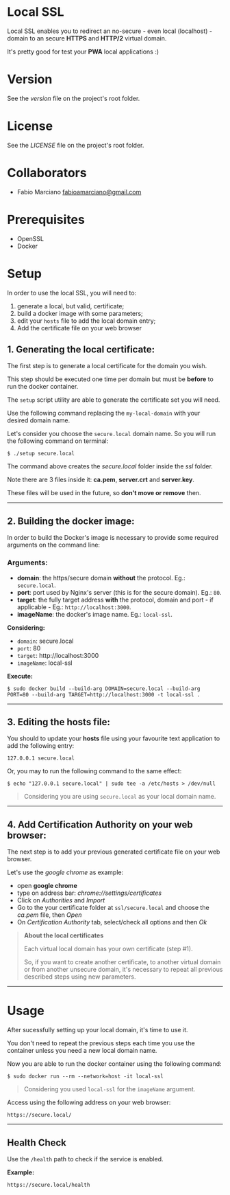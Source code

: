 # Local SSL

Local SSL enables you to redirect an no-secure - even local (localhost) - domain to an secure **HTTPS** and **HTTP/2** virtual domain.

It's pretty good for test your **PWA** local applications :)

# Version

See the *version* file on the project's root folder.

# License

See the *LICENSE* file on the project's root folder.

# Collaborators

- Fabio Marciano <fabioamarciano@gmail.com>

# Prerequisites

- OpenSSL
- Docker

# Setup

In order to use the local SSL, you will need to:

1. generate a local, but valid, certificate;
2. build a docker image with some parameters;
3. edit your `hosts` file to add the local domain entry;
4. Add the certificate file on your web browser

## 1. Generating the local certificate:

The first step is to generate a local certificate for the domain you wish.

This step should be executed one time per domain but must be **before** to run the docker container.

The `setup` script utility are able to generate the certificate set you will need.

Use the following command replacing the `my-local-domain` with your desired domain name.

Let's consider you choose the `secure.local` domain name. So you will run the following command on terminal:

``` shell
$ ./setup secure.local
```

The command above creates the *secure.local* folder inside the *ssl* folder.

Note there are 3 files inside it: **ca.pem**, **server.crt** and **server.key**.

These files will be used in the future, so **don't move or remove** then.
___
## 2. Building the docker image:

In order to build the Docker's image is necessary to provide some required arguments on the command line:

### Arguments:

- **domain**: the https/secure domain **without** the protocol. Eg.: `secure.local`.
- **port**: port used by Nginx's server (this is for the secure domain). Eg.: `80`.
- **target**: the fully target address **with** the protocol, domain and port - if applicable - Eg.: `http://localhost:3000`.
- **imageName**: the docker's image name. Eg.: `local-ssl`.

**Considering:**

- `domain`: secure.local
- `port`: 80
- `target`: http://localhost:3000
- `imageName`: local-ssl

**Execute:**

``` shell
$ sudo docker build --build-arg DOMAIN=secure.local --build-arg PORT=80 --build-arg TARGET=http://localhost:3000 -t local-ssl .
```
___

## 3. Editing the hosts file:

You should to update your **hosts** file using your favourite text application to add the following entry:

``` http
127.0.0.1 secure.local
```

Or, you may to run the following command to the same effect:

``` shell
$ echo "127.0.0.1 secure.local" | sudo tee -a /etc/hosts > /dev/null
```

> Considering you are using `secure.local` as your local domain name.
___

## 4. Add Certification Authority on your web browser:

The next step is to add your previous generated
certificate file on your web browser.

Let's use the *google chrome* as example:

- open **google chrome**
- type on address bar: *chrome://settings/certificates*
- Click on *Authorities* and *Import*
- Go to the your certificate folder  at `ssl/secure.local` and choose the *ca.pem* file, then *Open*
- On *Certification Authority* tab, select/check all options and then *Ok*

>**About the local certificates**
>
> Each virtual local domain has your own certificate (step #1).
>
> So, if you want to create another certificate, to another virtual domain or from another unsecure domain, it's necessary to repeat all previous described steps using new parameters.
___
# Usage

After sucessfully setting up your local domain, it's time to use it.

You don't need to repeat the previous steps each time you use the container unless you need a new local domain name.

Now you are able to run the docker container using the following command:

``` shell
$ sudo docker run --rm --network=host -it local-ssl
```

> Considering you used `local-ssl` for the `imageName` argument.

Access using the following address on your web browser:

``` http
https://secure.local/
```
___
## Health Check

Use the `/health` path to check if the service is enabled.

**Example:**

``` http
https://secure.local/health
```
